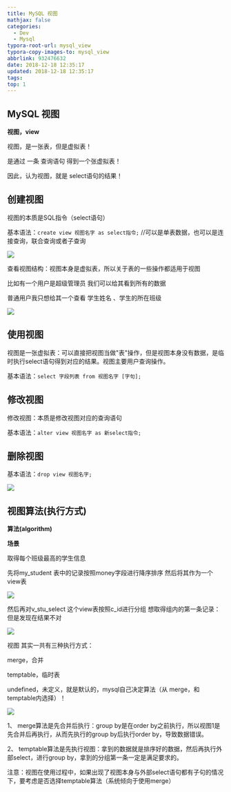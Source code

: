 ```yaml
---
title: MySQL 视图
mathjax: false
categories:
  - Dev
  - Mysql
typora-root-url: mysql_view
typora-copy-images-to: mysql_view
abbrlink: 932476632
date: 2018-12-18 12:35:17
updated: 2018-12-18 12:35:17
tags:
top: 1
---
```



## MySQL 视图

**视图，view**

视图，是一张表，但是虚拟表！

是通过 一条 查询语句 得到一个张虚拟表！

因此，认为视图，就是 select语句的结果！



## 创建视图

视图的本质是SQL指令（select语句）

基本语法：`create view 视图名字 as select指令;` //可以是单表数据，也可以是连接查询，联合查询或者子查询

![](view1.png)

查看视图结构：视图本身是虚拟表，所以关于表的一些操作都适用于视图

比如有一个用户是超级管理员 我们可以给其看到所有的数据

普通用户我只想给其一个查看 学生姓名 、学生的所在班级

![](view2.png)



## 使用视图

视图是一张虚拟表：可以直接把视图当做"表"操作，但是视图本身没有数据，是临时执行select语句得到对应的结果。视图主要用户查询操作。

基本语法：`select 字段列表 from 视图名字 [字句];`



## 修改视图

修改视图：本质是修改视图对应的查询语句

基本语法：`alter view 视图名字 as 新select指令;`



## 删除视图

基本语法：`drop view 视图名字;`

![](view3.png)



## 视图算法(执行方式)

**算法(algorithm)**

**场景**

取得每个班级最高的学生信息

先将my\_student 表中的记录按照money字段进行降序排序 然后将其作为一个view表

![](view4.png)

然后再对v\_stu\_select 这个view表按照c\_id进行分组 想取得组内的第一条记录：但是发现在结果不对

![](view5.png)

视图 其实一共有三种执行方式：

merge，合并

temptable，临时表

undefined，未定义，就是默认的，mysql自己决定算法（从 merge，和temptable内选择）！

![](view6.png)

1、 merge算法是先合并后执行：group by是在order by之前执行，所以视图1是先合并后再执行，从而先执行的group by后执行order by，导致数据错误。

2、 temptable算法是先执行视图：拿到的数据就是排序好的数据，然后再执行外部select，进行group by，拿到的分组第一条一定是满足要求的。

注意：视图在使用过程中，如果出现了视图本身与外部select语句都有子句的情况下，要考虑是否选择temptable算法（系统倾向于使用merge）



